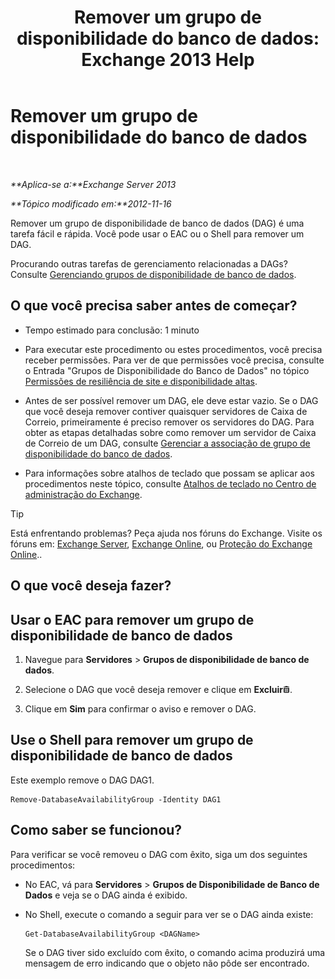 ﻿---
title: 'Remover um grupo de disponibilidade do banco de dados: Exchange 2013 Help'
TOCTitle: Remover um grupo de disponibilidade do banco de dados
ms:assetid: 071296e9-31b0-40f4-9a02-177d97486ebd
ms:mtpsurl: https://technet.microsoft.com/pt-br/library/Dd335069(v=EXCHG.150)
ms:contentKeyID: 50484909
ms.date: 05/22/2018
mtps_version: v=EXCHG.150
ms.translationtype: MT
---

# Remover um grupo de disponibilidade do banco de dados

 

_**Aplica-se a:**Exchange Server 2013_

_**Tópico modificado em:**2012-11-16_

Remover um grupo de disponibilidade de banco de dados (DAG) é uma tarefa fácil e rápida. Você pode usar o EAC ou o Shell para remover um DAG.

Procurando outras tarefas de gerenciamento relacionadas a DAGs? Consulte [Gerenciando grupos de disponibilidade de banco de dados](managing-database-availability-groups-exchange-2013-help.md).

## O que você precisa saber antes de começar?

  - Tempo estimado para conclusão: 1 minuto

  - Para executar este procedimento ou estes procedimentos, você precisa receber permissões. Para ver de que permissões você precisa, consulte o Entrada "Grupos de Disponibilidade do Banco de Dados" no tópico [Permissões de resiliência de site e disponibilidade altas](high-availability-and-site-resilience-permissions-exchange-2013-help.md).

  - Antes de ser possível remover um DAG, ele deve estar vazio. Se o DAG que você deseja remover contiver quaisquer servidores de Caixa de Correio, primeiramente é preciso remover os servidores do DAG. Para obter as etapas detalhadas sobre como remover um servidor de Caixa de Correio de um DAG, consulte [Gerenciar a associação de grupo de disponibilidade do banco de dados](manage-database-availability-group-membership-exchange-2013-help.md).

  - Para informações sobre atalhos de teclado que possam se aplicar aos procedimentos neste tópico, consulte [Atalhos de teclado no Centro de administração do Exchange](keyboard-shortcuts-in-the-exchange-admin-center-exchange-online-protection-help.md).


> [!TIP]
> Está enfrentando problemas? Peça ajuda nos fóruns do Exchange. Visite os fóruns em: <A href="https://go.microsoft.com/fwlink/p/?linkid=60612">Exchange Server</A>, <A href="https://go.microsoft.com/fwlink/p/?linkid=267542">Exchange Online</A>, ou <A href="https://go.microsoft.com/fwlink/p/?linkid=285351">Proteção do Exchange Online</A>..



## O que você deseja fazer?

## Usar o EAC para remover um grupo de disponibilidade de banco de dados

1.  Navegue para **Servidores** \> **Grupos de disponibilidade de banco de dados**.

2.  Selecione o DAG que você deseja remover e clique em **Excluir**![Excluir ícone](images/JJ673559.14f639f6-61e8-4418-bbfb-0db14de9d2f5(EXCHG.150).gif "Excluir ícone").

3.  Clique em **Sim** para confirmar o aviso e remover o DAG.

## Use o Shell para remover um grupo de disponibilidade de banco de dados

Este exemplo remove o DAG DAG1.

    Remove-DatabaseAvailabilityGroup -Identity DAG1

## Como saber se funcionou?

Para verificar se você removeu o DAG com êxito, siga um dos seguintes procedimentos:

  - No EAC, vá para **Servidores** \> **Grupos de Disponibilidade de Banco de Dados** e veja se o DAG ainda é exibido.

  - No Shell, execute o comando a seguir para ver se o DAG ainda existe:
    
        Get-DatabaseAvailabilityGroup <DAGName>
    
    Se o DAG tiver sido excluído com êxito, o comando acima produzirá uma mensagem de erro indicando que o objeto não pôde ser encontrado.

